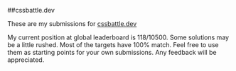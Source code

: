 ##cssbattle.dev

These are my submissions for [cssbattle.dev](https://cssbattle.dev)

My current position at global leaderboard is 118/10500.
Some solutions may be a little rushed.
Most of the targets have 100% match.
Feel free to use them as starting points for your own submissions.
Any feedback will be appreciated.
